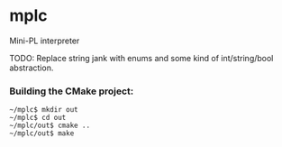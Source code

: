 # mplc
Mini-PL interpreter

TODO: Replace string jank with enums and some kind of int/string/bool abstraction.

### Building the CMake project:
```
~/mplc$ mkdir out
~/mplc$ cd out
~/mplc/out$ cmake ..
~/mplc/out$ make
```
